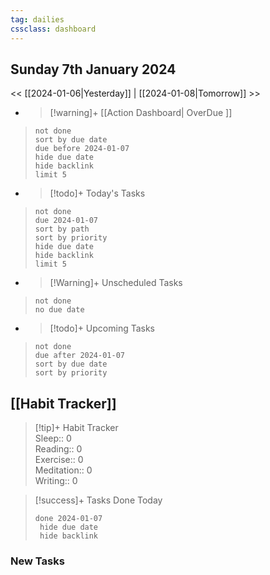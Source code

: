 ```yaml
---
tag: dailies
cssclass: dashboard
---
```

## Sunday 7th January 2024

<< [[2024-01-06|Yesterday]] | [[2024-01-08|Tomorrow]] >>

- > [!warning]+ [[Action Dashboard| OverDue ]]
> ```tasks
> not done
> sort by due date
> due before 2024-01-07
> hide due date
> hide backlink
> limit 5
> ```

- > [!todo]+ Today's Tasks
> ```tasks
> not done
> due 2024-01-07
> sort by path
> sort by priority
> hide due date
> hide backlink
> limit 5
> ```

- > [!Warning]+ Unscheduled Tasks  
 > ```tasks  
 > not done  
 > no due date

- > [!todo]+ Upcoming Tasks
> ```tasks  
> not done  
> due after 2024-01-07  
> sort by due date
> sort by priority  

## [[Habit Tracker]]
> [!tip]+ Habit Tracker  
> Sleep:: 0  
> Reading:: 0  
> Exercise:: 0  
> Meditation:: 0  
> Writing:: 0


> [!success]+ Tasks Done Today
> ```tasks 
> done 2024-01-07
>  hide due date
>  hide backlink
### New Tasks

